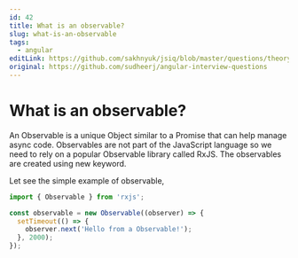 ```yaml
---
id: 42
title: What is an observable?
slug: what-is-an-observable
tags:
  - angular
editLink: https://github.com/sakhnyuk/jsiq/blob/master/questions/theory/angular/42.md
original: https://github.com/sudheerj/angular-interview-questions
---
```


# What is an observable?

An Observable is a unique Object similar to a Promise that can help manage async code. Observables are not part of the JavaScript language so we need to rely on a popular Observable library called RxJS. The observables are created using new keyword.

Let see the simple example of observable,

```javascript
import { Observable } from 'rxjs';

const observable = new Observable((observer) => {
  setTimeout(() => {
    observer.next('Hello from a Observable!');
  }, 2000);
});
```